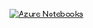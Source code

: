 [![Azure Notebooks](https://notebooks.azure.com/launch.png)](https://notebooks.azure.com/import/gh/MUIC-Numerical-Methods-2018/Exercise-1-Basics-Notebok-and-Finding-Root)
